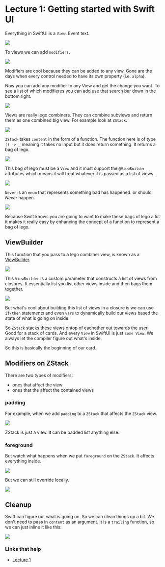 # Lecture 1: Getting started with Swift UI

Everything in SwiftUI is a `View`. Event text.

![](images/1.png)

To views we can add `modifiers`.

![](images/2.png)

Modifiers are cool because they can be added to any view. Gone are the days when every control needed to have its own property (i.e. `alpha`).

Now you can add any modifier to any View and get the change you want. To see a list of which modifieres you can add use that search bar down in the bottom right.

![](images/3.png)

Views are really lego combiners. They can combine subviews and return them as one combined big view. For example look at `ZStack`.

![](images/4.png)

`ZStack` takes `content` in the form of a function. The function here is of type `() -> _` meaning it takes no input but it does return something. It returns a bag of lego.

![](images/5.png)

This bag of lego must be a `View` and it must support the `@ViewBuilder` attributes which means it will treat whatever it is passed as a list of views.

![](images/6.png)

`Never` is an `enum` that represents something bad has happened. or should *Never* happen.

![](images/7.png)

Because Swift knows you are going to want to make these bags of lego a lot it makes it really easy by enhancing the concept of a function to represent a bag of lego.

## ViewBuilder

This function that you pass to a lego combiner view, is known as a [ViewBuilder](https://developer.apple.com/documentation/swiftui/viewbuilder).

![](images/8.png)

This `ViewBuilder` is a custom parameter that constructs a list of views from closures. It essentially list you list other views inside and then bags them together.

![](images/9.png)

But what's cool about building this list of views in a closure is we can use `if/then` statements and even `vars` to dynamically build our views based the state of what is going on inside.

So `ZStack` stacks these views ontop of eachother out towards the user. Good for a stack of cards. And every `View` in SwiftUI is just `some View`. We always let the compiler figure out what's inside.

So this is basically the beginning of our card.

## Modifiers on ZStack

There are two types of modifiers:

- ones that affect the view
- ones that the affect the contained views

### padding

For example, when we add `padding` to a `ZStack` that affects the `ZStack` view.

![](images/10.png)

ZStack is just a view. It can be padded list anything else.

### foreground

But watch what happens when we put `foreground` on the `ZStack`. It affects everything inside.

![](images/11.png)

But we can still override locally.

![](images/12.png)

## Cleanup

Swift can figure out what is going on. So we can clean things up a bit. We don't need to pass in `content` as an argument. It is a `trailing` function, so we can just inline it like this:

![](images/13.png)





### Links that help

- [Lecture 1](https://www.youtube.com/watch?v=bqu6BquVi2M&ab_channel=Stanford)



